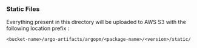 ### Static Files

Everything present in this directory will be uploaded to AWS S3 with the following location prefix :

```
<bucket-name>/argo-artifacts/argopm/<package-name>/<version>/static/
```